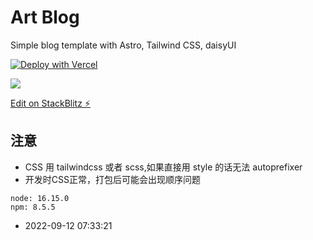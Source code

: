 # Art Blog

Simple blog template with Astro, Tailwind CSS, daisyUI

[![Deploy with Vercel](https://vercel.com/button)](https://vercel.com/new/import?s=https://github.com/npmrun/daisy-blog&hasTrialAvailable=1&showOptionalTeamCreation=false)

[![](https://www.netlify.com/img/deploy/button.svg)](https://app.netlify.com/start/deploy?repository=https://github.com/npmrun/daisy-blog)

[Edit on StackBlitz ⚡️](https://stackblitz.com/edit/github-t3qg89)

## 注意

- CSS 用 tailwindcss 或者 scss,如果直接用 style 的话无法 autoprefixer
- 开发时CSS正常，打包后可能会出现顺序问题

```
node: 16.15.0
npm: 8.5.5
```

* 2022-09-12 07:33:21